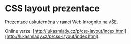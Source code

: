 # CSS layout prezentace

Prezentace uskutečněná v rámci Web Inkognito na VŠE.

Online verze: [http://lukasmlady.cz/p/css-layout/index.html](http://lukasmlady.cz/p/css-layout/index.html).
